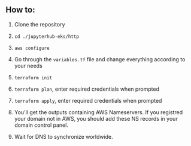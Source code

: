 ## How to:

1. Clone the repository

2. `cd ./jupyterhub-eks/http`

3. `aws configure`

4. Go through the `variables.tf` file and change everything according to your needs

5. `terraform init`

6. `terraform plan`, enter required credentials when prompted

7. `terraform apply`, enter required credentials when prompted

8. You'll get the outputs containing AWS Nameservers. If you registred your domain not in AWS, you should add these NS records in your domain control panel.

9. Wait for DNS to synchronize worldwide.